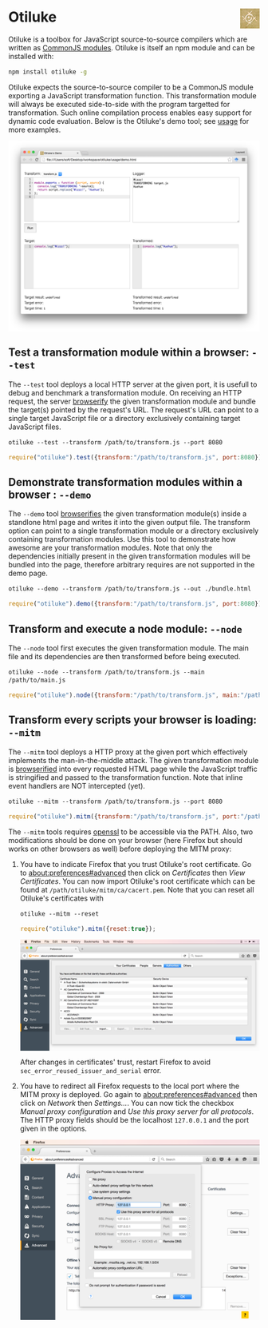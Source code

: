 # Otiluke <img src="img/otiluke.png" align="right" alt="otiluke-logo" title="Resilient Sphere of Otiluke">

Otiluke is a toolbox for JavaScript source-to-source compilers which are written as [CommonJS modules](http://www.commonjs.org/).
Otiluke is itself an npm module and can be installed with:

```sh
npm install otiluke -g
```

Otiluke expects the source-to-source compiler to be a CommonJS module exporting a JavaScript transformation function.
This transformation module will always be executed side-to-side with the program targetted for transformation.
Such online compilation process enables easy support for dynamic code evaluation.
Below is the Otiluke's demo tool; see [usage](./usage) for more examples.

<img src="img/demo.png" align="center" alt="demonstration" title="Otiluke's demo tool"/>

## Test a transformation module within a browser: `--test`

The `--test` tool deploys a local HTTP server at the given port, it is usefull to debug and benchmark a transformation module. 
On receiving an HTTP request, the server [browserify](http://browserify.org/) the given transformation module and bundle the target(s) pointed by the request's URL.
The request's URL can point to a single target JavaScript file or a directory exclusively containing target JavaScript files.

```shell
otiluke --test --transform /path/to/transform.js --port 8080
```
```javascript
require("otiluke").test({transform:"/path/to/transform.js", port:8080});
```

## Demonstrate transformation modules within a browser : `--demo`

The `--demo` tool [browserifies](http://browserify.org/) the given transformation module(s) inside a standlone html page and writes it into the given output file.
The transform option can point to a single transformation module or a directory exclusively containing transformation modules.
Use this tool to demonstrate how awesome are your transformation modules.
Note that only the dependencies initially present in the given transformation modules will be bundled into the page, therefore arbitrary requires are not supported in the demo page.

```shell
otiluke --demo --transform /path/to/transform.js --out ./bundle.html
```
```javascript
require("otiluke").demo({transform:"/path/to/transform.js", port:8080});
```

## Transform and execute a node module: `--node`

The `--node` tool first executes the given transformation module.
The main file and its dependencies are then transformed before being executed.

```shell
otiluke --node --transform /path/to/transform.js --main /path/to/main.js
```
```javascript
require("otiluke").node({transform:"/path/to/transform.js", main:"/path/to/main.js"});
```

## Transform every scripts your browser is loading: `--mitm`

The `--mitm` tool deploys a HTTP proxy at the given port which effectively implements the man-in-the-middle attack.
The given transformation module is [browserified](http://browserify.org/) into every requested HTML page while the JavaScript traffic is stringified and passed to the transformation function.
Note that inline event handlers are NOT intercepted (yet).

```shell
otiluke --mitm --transform /path/to/transform.js --port 8080
```
```javascript
require("otiluke").mitm({transform:"/path/to/transform.js", port:"/path/to/main.js"});
```

The `--mitm` tools requires [openssl](https://www.openssl.org/) to be accessible via the PATH.
Also, two modifications should be done on your browser (here Firefox but should works on other browsers as well) before deploying the MITM proxy:

1. You have to indicate Firefox that you trust Otiluke's root certificate.
   Go to [about:preferences#advanced](about:preferences#advanced) then click on *Certificates* then *View Certificates*.
   You can now import Otiluke's root certificate which can be found at `/path/otiluke/mitm/ca/cacert.pem`.
   Note that you can reset all Otiluke's certificates with

    ```shell
    otiluke --mitm --reset
    ```
    ```javascript
    require("otiluke").mitm({reset:true});
    ```

   <img src="img/firefox-cert.png" align="center" alt="firefox certificate" title="Firefox's certificate"/>

   After changes in certificates' trust, restart Firefox to avoid `sec_error_reused_issuer_and_serial` error.

2. You have to redirect all Firefox requests to the local port where the MITM proxy is deployed.
   Go again to [about:preferences#advanced](about:preferences#advanced) then click on *Network* then *Settings...*.
   You can now tick the checkbox *Manual proxy configuration* and *Use this proxy server for all protocols*.
   The HTTP proxy fields should be the localhost `127.0.0.1` and the port given in the options.

   <img src="img/firefox-proxy.png" align="center" alt="firefox proxy" title="Firefox's proxy settings"/>


